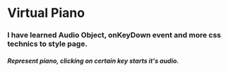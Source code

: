 # **Virtual Piano**
### I have learned Audio Object,  onKeyDown event and more css technics to style page.
##### Represent piano, clicking on certain key starts it's audio.
